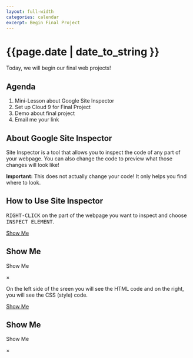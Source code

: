 ```yaml
---
layout: full-width
categories: calendar
excerpt: Begin Final Project
---
```

# {{page.date | date_to_string }} #

Today, we will begin our final web projects!


## Agenda ##
1.  Mini-Lesson about Google Site Inspector
2.  Set up Cloud 9 for Final Project
3.  Demo about final project
4.  Email me your link


## About Google Site Inspector ##

Site Inspector is a tool that allows you to inspect the code of any part of your webpage.  You can also change the code to preview what those changes will look like!

**Important:** This does not actually change your code!  It only helps you find where to look.

## How to Use Site Inspector ##

<kbd>RIGHT-CLICK</kbd> on the part of the webpage you want to inspect and choose <kbd>INSPECT ELEMENT</kbd>.

<a href="#" data-reveal-id="myModal1" data-reveal>Show Me</a>

<div id="myModal" class="reveal-modal" data-reveal>
  <h2>Show Me</h2>
  <p class="lead">Show Me</p>

  <a class="close-reveal-modal">&#215;</a>
</div>

On the left side of the sreen you will see the HTML code and on the right, you will see the CSS (style) code.

<a href="#" data-reveal-id="myModal2" data-reveal>Show Me</a>

<div id="myModal2" class="reveal-modal" data-reveal>
  <h2>Show Me</h2>
  <p class="lead">Show Me</p>

  <a class="close-reveal-modal">&#215;</a>
</div>


